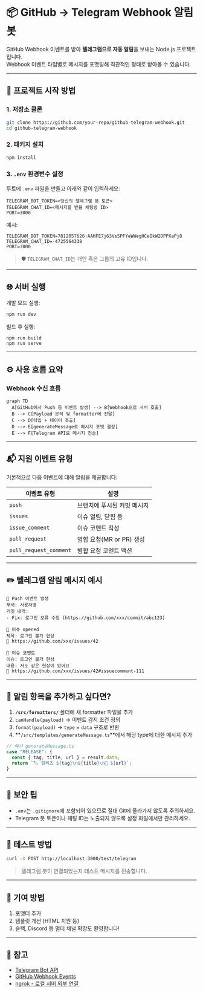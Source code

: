 # 📦 GitHub → Telegram Webhook 알림봇

GitHub Webhook 이벤트를 받아 **텔레그램으로 자동 알림**을 보내는 Node.js 프로젝트입니다.  
Webhook 이벤트 타입별로 메시지를 포맷팅해 직관적인 형태로 받아볼 수 있습니다.

---

## 🚀 프로젝트 시작 방법

### 1. 저장소 클론

```bash
git clone https://github.com/your-repo/github-telegram-webhook.git
cd github-telegram-webhook
```

### 2. 패키지 설치

```bash
npm install
```

### 3. `.env` 환경변수 설정

루트에 `.env` 파일을 만들고 아래와 같이 입력하세요:

```
TELEGRAM_BOT_TOKEN=<당신의 텔레그램 봇 토큰>
TELEGRAM_CHAT_ID=<메시지를 받을 채팅방 ID>
PORT=3000
```

예시:

```
TELEGRAM_BOT_TOKEN=7812057626:AAHFE7j63Vs5PFYeWWegHCeIkW2DPPXaPj8
TELEGRAM_CHAT_ID=-4725564338
PORT=3000
```

> 🛡️ `TELEGRAM_CHAT_ID`는 개인 혹은 그룹의 고유 ID입니다.

---

## 🌐 서버 실행

개발 모드 실행:

```bash
npm run dev
```

빌드 후 실행:

```bash
npm run build
npm run serve
```

---

## ⚙️ 사용 흐름 요약

### Webhook 수신 흐름

```
graph TD
  A[GitHub에서 Push 등 이벤트 발생] --> B[Webhook으로 서버 호출]
  B --> C[Payload 분석 및 formatter에 전달]
  C --> D[타입 + 데이터 추출]
  D --> E[generateMessage로 메시지 포맷 결정]
  E --> F[Telegram API로 메시지 전송]
```

---

## 📬 지원 이벤트 유형

기본적으로 다음 이벤트에 대해 알림을 제공합니다:

| 이벤트 유형            | 설명                        |
| ---------------------- | --------------------------- |
| `push`                 | 브랜치에 푸시된 커밋 메시지 |
| `issues`               | 이슈 열림, 닫힘 등          |
| `issue_comment`        | 이슈 코멘트 작성            |
| `pull_request`         | 병합 요청(MR or PR) 생성    |
| `pull_request_comment` | 병합 요청 코멘트 액션       |

---

## ✏️ 텔레그램 알림 메시지 예시

```
🚀 Push 이벤트 발생
푸셔: 사용자명
커밋 내역:
- Fix: 로그인 오류 수정 (https://github.com/xxx/commit/abc123)

📌 이슈 opened
제목: 로그인 불가 현상
🔗 https://github.com/xxx/issues/42

💬 이슈 코멘트
이슈: 로그인 불가 현상
내용: 저도 같은 현상이 있어요
🔗 https://github.com/xxx/issues/42#issuecomment-111
```

---

## 🧩 알림 항목을 추가하고 싶다면?

1. **`/src/formatters/`** 폴더에 새 formatter 파일을 추가
2. `canHandle(payload)` → 이벤트 감지 조건 정의
3. `format(payload)` → `type` + `data` 구조로 반환
4. **`/src/templates/generateMessage.ts`**에서 해당 type에 대한 메시지 추가

```ts
// 예시 generateMessage.ts
case "RELEASE": {
  const { tag, title, url } = result.data;
  return `🏷️ 릴리즈 ${tag}\n${title}\n🔗 ${url}`;
}
```

---

## 🔐 보안 팁

- `.env`는 `.gitignore`에 포함되어 있으므로 절대 Git에 올라가지 않도록 주의하세요.
- Telegram 봇 토큰이나 채팅 ID는 노출되지 않도록 설정 파일에서만 관리하세요.

---

## 🧪 테스트 방법

```bash
curl -X POST http://localhost:3000/test/telegram
```

> 텔레그램 봇이 연결되었는지 테스트 메시지를 전송합니다.

---

## 🙌 기여 방법

1. 포맷터 추가
2. 템플릿 개선 (HTML 지원 등)
3. 슬랙, Discord 등 멀티 채널 확장도 환영합니다!

---

## 📎 참고

- [Telegram Bot API](https://core.telegram.org/bots/api)
- [GitHub Webhook Events](https://docs.github.com/en/webhooks/webhook-events-and-payloads)
- [ngrok - 로컬 서버 외부 연결](https://ngrok.com/)
